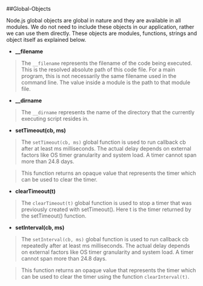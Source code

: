##Global-Objects

Node.js global objects are global in nature and they are available in all modules. 
We do not need to include these objects in our application, rather we can use them directly. These objects are modules, functions, strings and object itself as explained below.

* **__filename**

> The `__filename` represents the filename of the code being executed. This is the resolved absolute path of this code file. For a main program, this is not necessarily the same filename used in the command line. The value inside a module is the path to that module file.

* **__dirname**

> The `__dirname` represents the name of the directory that the currently executing script resides in.

* **setTimeout(cb, ms)**

> The `setTimeout(cb, ms)` global function is used to run callback cb after at least ms milliseconds. The actual delay depends on external factors like OS timer granularity and system load. A timer cannot span more than 24.8 days.

> This function returns an opaque value that represents the timer which can be used to clear the timer.

* **clearTimeout(t)**

> The `clearTimeout(t)` global function is used to stop a timer that was previously created with setTimeout(). Here t is the timer returned by the setTimeout() function.

* **setInterval(cb, ms)**

> The `setInterval(cb, ms)` global function is used to run callback cb repeatedly after at least ms milliseconds. The actual delay depends on external factors like OS timer granularity and system load. A timer cannot span more than 24.8 days.

> This function returns an opaque value that represents the timer which can be used to clear the timer using the function `clearInterval(t)`.